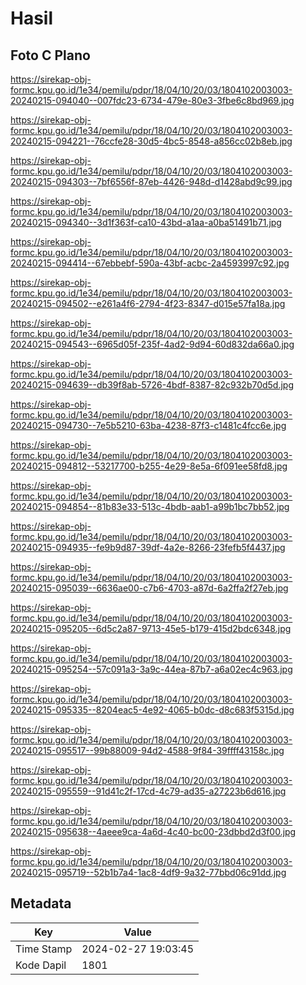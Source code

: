 # Hasil

## Foto C Plano

https://sirekap-obj-formc.kpu.go.id/1e34/pemilu/pdpr/18/04/10/20/03/1804102003003-20240215-094040--007fdc23-6734-479e-80e3-3fbe6c8bd969.jpg

https://sirekap-obj-formc.kpu.go.id/1e34/pemilu/pdpr/18/04/10/20/03/1804102003003-20240215-094221--76ccfe28-30d5-4bc5-8548-a856cc02b8eb.jpg

https://sirekap-obj-formc.kpu.go.id/1e34/pemilu/pdpr/18/04/10/20/03/1804102003003-20240215-094303--7bf6556f-87eb-4426-948d-d1428abd9c99.jpg

https://sirekap-obj-formc.kpu.go.id/1e34/pemilu/pdpr/18/04/10/20/03/1804102003003-20240215-094340--3d1f363f-ca10-43bd-a1aa-a0ba51491b71.jpg

https://sirekap-obj-formc.kpu.go.id/1e34/pemilu/pdpr/18/04/10/20/03/1804102003003-20240215-094414--67ebbebf-590a-43bf-acbc-2a4593997c92.jpg

https://sirekap-obj-formc.kpu.go.id/1e34/pemilu/pdpr/18/04/10/20/03/1804102003003-20240215-094502--e261a4f6-2794-4f23-8347-d015e57fa18a.jpg

https://sirekap-obj-formc.kpu.go.id/1e34/pemilu/pdpr/18/04/10/20/03/1804102003003-20240215-094543--6965d05f-235f-4ad2-9d94-60d832da66a0.jpg

https://sirekap-obj-formc.kpu.go.id/1e34/pemilu/pdpr/18/04/10/20/03/1804102003003-20240215-094639--db39f8ab-5726-4bdf-8387-82c932b70d5d.jpg

https://sirekap-obj-formc.kpu.go.id/1e34/pemilu/pdpr/18/04/10/20/03/1804102003003-20240215-094730--7e5b5210-63ba-4238-87f3-c1481c4fcc6e.jpg

https://sirekap-obj-formc.kpu.go.id/1e34/pemilu/pdpr/18/04/10/20/03/1804102003003-20240215-094812--53217700-b255-4e29-8e5a-6f091ee58fd8.jpg

https://sirekap-obj-formc.kpu.go.id/1e34/pemilu/pdpr/18/04/10/20/03/1804102003003-20240215-094854--81b83e33-513c-4bdb-aab1-a99b1bc7bb52.jpg

https://sirekap-obj-formc.kpu.go.id/1e34/pemilu/pdpr/18/04/10/20/03/1804102003003-20240215-094935--fe9b9d87-39df-4a2e-8266-23fefb5f4437.jpg

https://sirekap-obj-formc.kpu.go.id/1e34/pemilu/pdpr/18/04/10/20/03/1804102003003-20240215-095039--6636ae00-c7b6-4703-a87d-6a2ffa2f27eb.jpg

https://sirekap-obj-formc.kpu.go.id/1e34/pemilu/pdpr/18/04/10/20/03/1804102003003-20240215-095205--6d5c2a87-9713-45e5-b179-415d2bdc6348.jpg

https://sirekap-obj-formc.kpu.go.id/1e34/pemilu/pdpr/18/04/10/20/03/1804102003003-20240215-095254--57c091a3-3a9c-44ea-87b7-a6a02ec4c963.jpg

https://sirekap-obj-formc.kpu.go.id/1e34/pemilu/pdpr/18/04/10/20/03/1804102003003-20240215-095335--8204eac5-4e92-4065-b0dc-d8c683f5315d.jpg

https://sirekap-obj-formc.kpu.go.id/1e34/pemilu/pdpr/18/04/10/20/03/1804102003003-20240215-095517--99b88009-94d2-4588-9f84-39ffff43158c.jpg

https://sirekap-obj-formc.kpu.go.id/1e34/pemilu/pdpr/18/04/10/20/03/1804102003003-20240215-095559--91d41c2f-17cd-4c79-ad35-a27223b6d616.jpg

https://sirekap-obj-formc.kpu.go.id/1e34/pemilu/pdpr/18/04/10/20/03/1804102003003-20240215-095638--4aeee9ca-4a6d-4c40-bc00-23dbbd2d3f00.jpg

https://sirekap-obj-formc.kpu.go.id/1e34/pemilu/pdpr/18/04/10/20/03/1804102003003-20240215-095719--52b1b7a4-1ac8-4df9-9a32-77bbd06c91dd.jpg


## Metadata

| Key        | Value               |
| ---------- | ------------------- |
| Time Stamp | 2024-02-27 19:03:45 |
| Kode Dapil | 1801                |



